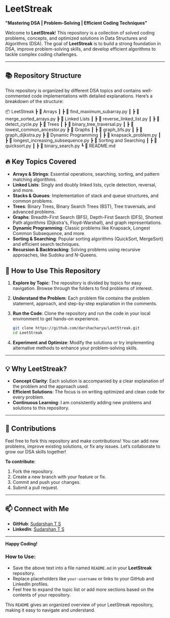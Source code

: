 


# LeetStreak

**"Mastering DSA | Problem-Solving | Efficient Coding Techniques"**

Welcome to **LeetStreak**! This repository is a collection of solved coding problems, concepts, and optimized solutions in Data Structures and Algorithms (DSA). The goal of **LeetStreak** is to build a strong foundation in DSA, improve problem-solving skills, and develop efficient algorithms to tackle complex coding challenges.

---

## 📚 **Repository Structure**

This repository is organized by different DSA topics and contains well-commented code implementations with detailed explanations. Here’s a breakdown of the structure:


📦 LeetStreak
 ┣ 📂 Arrays
 ┃ ┣ 📜 find_maximum_subarray.py
 ┃ ┣ 📜 merge_sorted_arrays.py
 ┣ 📂 Linked Lists
 ┃ ┣ 📜 reverse_linked_list.py
 ┃ ┣ 📜 detect_cycle.py
 ┣ 📂 Trees
 ┃ ┣ 📜 binary_tree_traversal.py
 ┃ ┣ 📜 lowest_common_ancestor.py
 ┣ 📂 Graphs
 ┃ ┣ 📜 graph_bfs.py
 ┃ ┣ 📜 graph_dijkstra.py
 ┣ 📂 Dynamic Programming
 ┃ ┣ 📜 knapsack_problem.py
 ┃ ┣ 📜 longest_increasing_subsequence.py
 ┣ 📂 Sorting and Searching
 ┃ ┣ 📜 quicksort.py
 ┃ ┣ 📜 binary_search.py
 ┗ 📜 README.md


## 🔥 **Key Topics Covered**

- **Arrays & Strings**: Essential operations, searching, sorting, and pattern matching algorithms.
- **Linked Lists**: Singly and doubly linked lists, cycle detection, reversal, and more.
- **Stacks & Queues**: Implementation of stack and queue structures, and common problems.
- **Trees**: Binary Trees, Binary Search Trees (BST), Tree traversals, and advanced problems.
- **Graphs**: Breadth-First Search (BFS), Depth-First Search (DFS), Shortest Path algorithms (Dijkstra's, Floyd-Warshall), and graph representations.
- **Dynamic Programming**: Classic problems like Knapsack, Longest Common Subsequence, and more.
- **Sorting & Searching**: Popular sorting algorithms (QuickSort, MergeSort) and efficient search techniques.
- **Recursion & Backtracking**: Solving problems using recursive approaches, like Sudoku and N-Queens.


## 🚀 **How to Use This Repository**

1. **Explore by Topic**: The repository is divided by topics for easy navigation. Browse through the folders to find problems of interest.
2. **Understand the Problem**: Each problem file contains the problem statement, approach, and step-by-step explanation in the comments.
3. **Run the Code**: Clone the repository and run the code in your local environment to get hands-on experience.

   ```bash
   git clone https://github.com/darshacharya/LeetStreak.git
   cd LeetStreak
   ```

4. **Experiment and Optimize**: Modify the solutions or try implementing alternative methods to enhance your problem-solving skills.

---

## 💡 **Why LeetStreak?**

- **Concept Clarity**: Each solution is accompanied by a clear explanation of the problem and the approach used.
- **Efficient Solutions**: The focus is on writing optimized and clean code for every problem.
- **Continuous Learning**: I am consistently adding new problems and solutions to this repository.

---

## 📌 **Contributions**

Feel free to fork this repository and make contributions! You can add new problems, improve existing solutions, or fix any issues. Let’s collaborate to grow our DSA skills together!

**To contribute**:
1. Fork the repository.
2. Create a new branch with your feature or fix.
3. Commit and push your changes.
4. Submit a pull request.

---

## 📫 **Connect with Me**

- **GitHub**: [Sudarshan T S](https://github.com/darshacharya)
- **LinkedIn**: [Sudarshan T S](https://www.linkedin.com/in/sudarshan-t-s-858714259/)

---

**Happy Coding!**


### How to Use:
- Save the above text into a file named `README.md` in your **LeetStreak** repository.
- Replace placeholders like `your-username` or links to your GitHub and LinkedIn profiles.
- Feel free to expand the topic list or add more sections based on the contents of your repository.

This `README` gives an organized overview of your LeetStreak repository, making it easy to navigate and understand.
